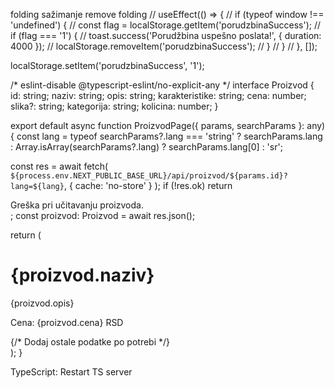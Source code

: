 folding sažimanje remove folding
  // useEffect(() => {
  //   if (typeof window !== 'undefined') {
  //     const flag = localStorage.getItem('porudzbinaSuccess');
  //     if (flag === '1') {
  //       toast.success('Porudžbina uspešno poslata!', { duration: 4000 });
  //       localStorage.removeItem('porudzbinaSuccess');
  //     }
  //   }
  // }, []);

localStorage.setItem('porudzbinaSuccess', '1');


/* eslint-disable @typescript-eslint/no-explicit-any */
interface Proizvod {
  id: string;
  naziv: string;
  opis: string;
  karakteristike: string;
  cena: number;
  slika?: string;
  kategorija: string;
  kolicina: number;
}

export default async function ProizvodPage({ params, searchParams }: any) {
  const lang =
    typeof searchParams?.lang === 'string'
      ? searchParams.lang
      : Array.isArray(searchParams?.lang)
      ? searchParams.lang[0]
      : 'sr';

  const res = await fetch(
    `${process.env.NEXT_PUBLIC_BASE_URL}/api/proizvod/${params.id}?lang=${lang}`,
    { cache: 'no-store' }
  );
  if (!res.ok) return <div>Greška pri učitavanju proizvoda.</div>;
  const proizvod: Proizvod = await res.json();

  return (
    <main>
      <h1>{proizvod.naziv}</h1>
      <p>{proizvod.opis}</p>
      <p>Cena: {proizvod.cena} RSD</p>
      {/* Dodaj ostale podatke po potrebi */}
    </main>
  );
}


TypeScript: Restart TS server
